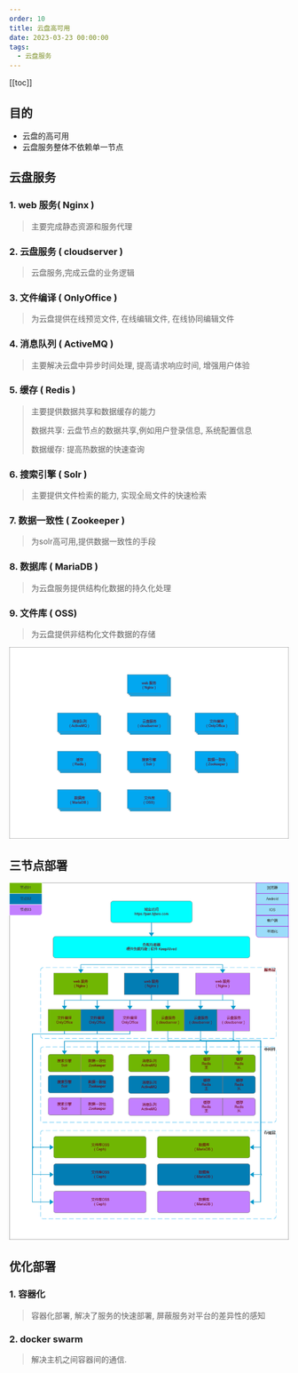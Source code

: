 ```yaml
---
order: 10
title: 云盘高可用
date: 2023-03-23 00:00:00
tags: 
  - 云盘服务
---
```


<!-- more -->
[[toc]]

## 目的

- 云盘的高可用
- 云盘服务整体不依赖单一节点

## 云盘服务

### 1. web 服务( Nginx )

> 主要完成静态资源和服务代理

### 2. 云盘服务 ( cloudserver )

> 云盘服务,完成云盘的业务逻辑

### 3. 文件编译 ( OnlyOffice )

> 为云盘提供在线预览文件, 在线编辑文件, 在线协同编辑文件

### 4. 消息队列 ( ActiveMQ )

> 主要解决云盘中异步时间处理, 提高请求响应时间, 增强用户体验

### 5. 缓存 ( Redis )

> 主要提供数据共享和数据缓存的能力
>
> 数据共享: 云盘节点的数据共享,例如用户登录信息, 系统配置信息
>
> 数据缓存: 提高热数据的快速查询

### 6. 搜索引擎 ( Solr )

> 主要提供文件检索的能力, 实现全局文件的快速检索

### 7. 数据一致性 ( Zookeeper )

> 为solr高可用,提供数据一致性的手段

### 8. 数据库 ( MariaDB )

> 为云盘服务提供结构化数据的持久化处理

### 9. 文件库 ( OSS)

> 为云盘提供非结构化文件数据的存储

![服务列表](./library/服务列表.png)

## 三节点部署

![架构图](./library/架构图.png)

## 优化部署

### 1. 容器化

> 容器化部署, 解决了服务的快速部署, 屏蔽服务对平台的差异性的感知

### 2. docker swarm

> 解决主机之间容器间的通信.
